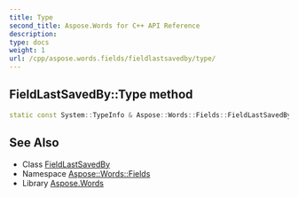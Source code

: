 ```yaml
---
title: Type
second_title: Aspose.Words for C++ API Reference
description: 
type: docs
weight: 1
url: /cpp/aspose.words.fields/fieldlastsavedby/type/
---
```

## FieldLastSavedBy::Type method




```cpp
static const System::TypeInfo & Aspose::Words::Fields::FieldLastSavedBy::Type()
```

## See Also

* Class [FieldLastSavedBy](../)
* Namespace [Aspose::Words::Fields](../../)
* Library [Aspose.Words](../../../)
